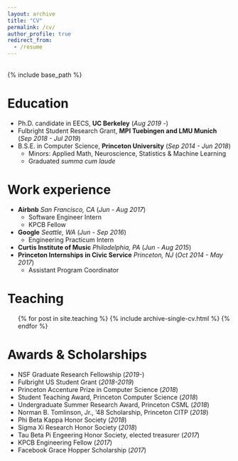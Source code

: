```yaml
---
layout: archive
title: "CV"
permalink: /cv/
author_profile: true
redirect_from:
  - /resume
---
```

<br>
{% include base_path %}

Education
======
* Ph.D. candidate in EECS, **UC Berkeley** (*Aug 2019 -*)
* Fulbright Student Research Grant, **MPI Tuebingen and LMU Munich** (*Sep 2018 - Jul 2019*)
* B.S.E. in Computer Science, **Princeton University** (*Sep 2014 - Jun 2018*)
  * Minors: Applied Math, Neuroscience, Statistics & Machine Learning
  * Graduated _summa cum laude_

Work experience
======
* **Airbnb** *San Francisco, CA* (*Jun - Aug 2017*)
  * Software Engineer Intern
  * KPCB Fellow
* **Google** *Seattle, WA* (*Jun - Sep 2016*)
  * Engineering Practicum Intern
* **Curtis Institute of Music** *Philadelphia, PA* (*Jun - Aug 2015*)
* **Princeton Internships in Civic Service** *Princeton, NJ* (*Oct 2014 - May 2017*)
  * Assistant Program Coordinator

<!-- Languages
======
* Skill 1
* Skill 2
  * Sub-skill 2.1
  * Sub-skill 2.2
  * Sub-skill 2.3
* Skill 3 -->

<!-- Publications
======
  <ul>{% for post in site.publications %}
    {% include archive-single-cv.html %}
  {% endfor %}</ul>

Talks
======
  <ul>{% for post in site.talks %}
    {% include archive-single-talk-cv.html %}
  {% endfor %}</ul> -->

Teaching
======
  <ul>{% for post in site.teaching %}
    {% include archive-single-cv.html %}
  {% endfor %}</ul>

Awards & Scholarships
======
* NSF Graduate Research Fellowship (*2019-*)
* Fulbright US Student Grant (*2018-2019*)
* Princeton Accenture Prize in Computer Science (*2018*)
* Student Teaching Award, Princeton Computer Science (*2018*)
* Undergraduate Summer Research Award, Princeton CSML (*2018*)
* Norman B. Tomlinson, Jr., ’48 Scholarship, Princeton CITP (*2018*)
* Phi Beta Kappa Honor Society (*2018*)
* Sigma Xi Research Honor Society (*2018*)
* Tau Beta Pi Engeering Honor Society, elected treasurer (*2017*)
* KPCB Engineering Fellow (*2017*)
* Facebook Grace Hopper Scholarship (*2017*)
